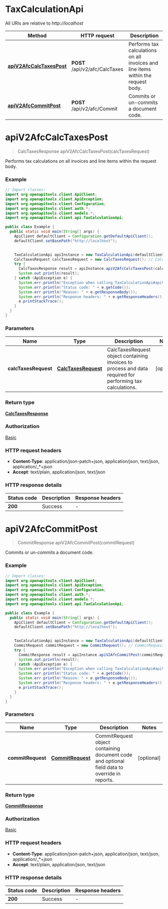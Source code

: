 # TaxCalculationApi

All URIs are relative to *http://localhost*

Method | HTTP request | Description
------------- | ------------- | -------------
[**apiV2AfcCalcTaxesPost**](TaxCalculationApi.md#apiV2AfcCalcTaxesPost) | **POST** /api/v2/afc/CalcTaxes | Performs tax calculations on all invoices and line items within the request body.
[**apiV2AfcCommitPost**](TaxCalculationApi.md#apiV2AfcCommitPost) | **POST** /api/v2/afc/Commit | Commits or un-commits a document code.


<a name="apiV2AfcCalcTaxesPost"></a>
# **apiV2AfcCalcTaxesPost**
> CalcTaxesResponse apiV2AfcCalcTaxesPost(calcTaxesRequest)

Performs tax calculations on all invoices and line items within the request body.

### Example
```java
// Import classes:
import org.openapitools.client.ApiClient;
import org.openapitools.client.ApiException;
import org.openapitools.client.Configuration;
import org.openapitools.client.auth.*;
import org.openapitools.client.models.*;
import org.openapitools.client.api.TaxCalculationApi;

public class Example {
  public static void main(String[] args) {
    ApiClient defaultClient = Configuration.getDefaultApiClient();
    defaultClient.setBasePath("http://localhost");
    

    TaxCalculationApi apiInstance = new TaxCalculationApi(defaultClient);
    CalcTaxesRequest calcTaxesRequest = new CalcTaxesRequest(); // CalcTaxesRequest | CalcTaxesRequest object containing invoices to process and data required               for performing tax calculations.
    try {
      CalcTaxesResponse result = apiInstance.apiV2AfcCalcTaxesPost(calcTaxesRequest);
      System.out.println(result);
    } catch (ApiException e) {
      System.err.println("Exception when calling TaxCalculationApi#apiV2AfcCalcTaxesPost");
      System.err.println("Status code: " + e.getCode());
      System.err.println("Reason: " + e.getResponseBody());
      System.err.println("Response headers: " + e.getResponseHeaders());
      e.printStackTrace();
    }
  }
}
```

### Parameters

Name | Type | Description  | Notes
------------- | ------------- | ------------- | -------------
 **calcTaxesRequest** | [**CalcTaxesRequest**](CalcTaxesRequest.md)| CalcTaxesRequest object containing invoices to process and data required               for performing tax calculations. | [optional]

### Return type

[**CalcTaxesResponse**](CalcTaxesResponse.md)

### Authorization

[Basic](../README.md#Basic)

### HTTP request headers

 - **Content-Type**: application/json-patch+json, application/json, text/json, application/_*+json
 - **Accept**: text/plain, application/json, text/json

### HTTP response details
| Status code | Description | Response headers |
|-------------|-------------|------------------|
**200** | Success |  -  |

<a name="apiV2AfcCommitPost"></a>
# **apiV2AfcCommitPost**
> CommitResponse apiV2AfcCommitPost(commitRequest)

Commits or un-commits a document code.

### Example
```java
// Import classes:
import org.openapitools.client.ApiClient;
import org.openapitools.client.ApiException;
import org.openapitools.client.Configuration;
import org.openapitools.client.auth.*;
import org.openapitools.client.models.*;
import org.openapitools.client.api.TaxCalculationApi;

public class Example {
  public static void main(String[] args) {
    ApiClient defaultClient = Configuration.getDefaultApiClient();
    defaultClient.setBasePath("http://localhost");
    

    TaxCalculationApi apiInstance = new TaxCalculationApi(defaultClient);
    CommitRequest commitRequest = new CommitRequest(); // CommitRequest | CommitRequest object containing document code and optional field data to override in reports.
    try {
      CommitResponse result = apiInstance.apiV2AfcCommitPost(commitRequest);
      System.out.println(result);
    } catch (ApiException e) {
      System.err.println("Exception when calling TaxCalculationApi#apiV2AfcCommitPost");
      System.err.println("Status code: " + e.getCode());
      System.err.println("Reason: " + e.getResponseBody());
      System.err.println("Response headers: " + e.getResponseHeaders());
      e.printStackTrace();
    }
  }
}
```

### Parameters

Name | Type | Description  | Notes
------------- | ------------- | ------------- | -------------
 **commitRequest** | [**CommitRequest**](CommitRequest.md)| CommitRequest object containing document code and optional field data to override in reports. | [optional]

### Return type

[**CommitResponse**](CommitResponse.md)

### Authorization

[Basic](../README.md#Basic)

### HTTP request headers

 - **Content-Type**: application/json-patch+json, application/json, text/json, application/_*+json
 - **Accept**: text/plain, application/json, text/json

### HTTP response details
| Status code | Description | Response headers |
|-------------|-------------|------------------|
**200** | Success |  -  |

